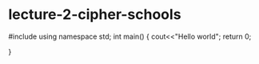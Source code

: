 # lecture-2-cipher-schools
#include<iostream>
using namespace std;
int main()
{
    cout<<"Hello world";
    return 0;
    
}
